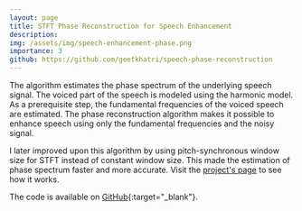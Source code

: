 ```yaml
---
layout: page
title: STFT Phase Reconstruction for Speech Enhancement
description:
img: /assets/img/speech-enhancement-phase.png
importance: 3
github: https://github.com/geetkhatri/speech-phase-reconstruction
---
```


The algorithm estimates the phase spectrum of the underlying speech signal. The voiced part of the speech is modeled using the harmonic model. As a prerequisite step, the fundamental frequencies of the voiced speech are estimated. The phase reconstruction algorithm makes it possible to enhance speech using only the fundamental frequencies and the noisy signal.

I later improved upon this algorithm by using pitch-synchronous window size for STFT instead of constant window size. This made the estimation of phase spectrum faster and more accurate. Visit the [project's page](/projects/speech_enhancement_psr) to see how it works.

The code is available on [GitHub](https://github.com/geetkhatri/speech-phase-reconstruction){:target="_blank"}.
